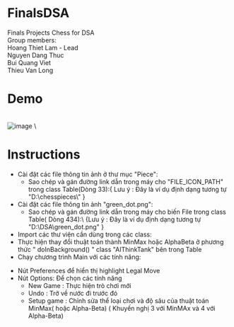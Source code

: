 # **FinalsDSA**
Finals Projects Chess for DSA\
Group members:\
Hoang Thiet Lam - Lead\
Nguyen Dang Thuc\
Bui Quang Viet\
Thieu Van Long

# **Demo**
\
![image](https://github.com/hiimhoanglam/FinalsDSA/assets/110579854/beb9eb20-5c41-4cd7-b1bf-ce98221e7175)
\
# **Instructions**
- Cài đặt các file thông tin ảnh ở thư mục "Piece":
  + Sao chép và gán đường link dẫn trong máy cho "FILE_ICON_PATH" trong class Table(Dòng 33):{ Lưu ý : Đây là ví dụ định dạng tương tự "D:\\chesspieces\\" }
- Cài đặt các file thông tin ảnh "green_dot.png":
  + Sao chép và gán đường link dẫn trong máy cho biến File trong class Table( Dòng 434):\ {Lưu ý : Đây là ví dụ định dạng tương tự "D:\\DSA\\green_dot.png" }
- Import các thư viện cần dùng trong các class:
- Thực hiện thay đổi thuật toán thành MinMax hoặc AlphaBeta ở phương thức " doInBackground() " class "AIThinkTank" bên trong Table
- Chạy chương trình Main với các tính năng:
+ Nút Preferences để hiển thị highlight Legal Move
+ Nút Options: Để chọn các tính năng
  + New Game : Thực hiện trò chơi mới
  + Undo : Trở về nước đi trước đó
  + Setup game : Chỉnh sửa thể loại chơi và độ sâu của thuật toán MinMax( hoặc Alpha-Beta) ( Khuyến nghị 3 với MinMAx và 4 với Alpha-Beta)
